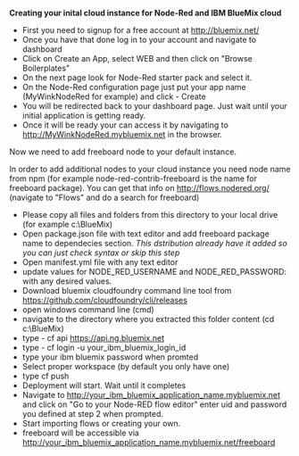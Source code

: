 <b>Creating your inital cloud instance for Node-Red and IBM BlueMix cloud</b>

* First you need to signup for a free account at http://bluemix.net/
* Once you have that done  log in to your account and navigate to dashboard
* Click on Create an App, select WEB and then click on "Browse Boilerplates"
* On the next page look for Node-Red starter pack and select it.
* On the Node-Red configuration page just put your app name (MyWinkNodeRed for example) and click - Create
* You will be redirected back to your dashboard page. Just wait until your initial application is getting ready.
* Once it will be ready your can access it by navigating to http://MyWinkNodeRed.mybluemix.net in the browser.

Now we need to add freeboard node to your default instance.



In order to add additional nodes to your cloud instance you need node name from npm (for example node-red-contrib-freeboard is the name for freeboard package). You can get that info on http://flows.nodered.org/ (navigate to "Flows" and do a search for freeboard)

 * Please copy all files and folders from this directory to your local drive (for example c:\BlueMix)
 * Open package.json file with text editor and add freeboard package name to dependecies section. <i>This dstribution already have it added so you can just check syntax or skip this step</i>
 * Open manifest.yml file with any text editor
 * update values for  NODE_RED_USERNAME and  NODE_RED_PASSWORD: with any desired values.
 * Download bluemix cloudfoundry command line tool from https://github.com/cloudfoundry/cli/releases
 * open windows command line (cmd)
 * navigate to the directory where you extracted this folder content (cd c:\BlueMix)
 * type - cf api https://api.ng.bluemix.net
 * type - cf login -u your_ibm_bluemix_login_id
 * type your ibm bluemix password when promted
 * Select proper workspace (by default you only have one)
 * type cf push <your ibm bluemix application name>
 * Deployment will start. Wait until it completes
 * Navigate to http://your_ibm_bluemix_application_name.mybluemix.net and click on "Go to your Node-RED flow editor" enter uid and password you defined at step 2 when prompted.
 * Start importing flows or creating your own.
 * freeboard will be accessible via http://your_ibm_bluemix_application_name.mybluemix.net/freeboard
 

